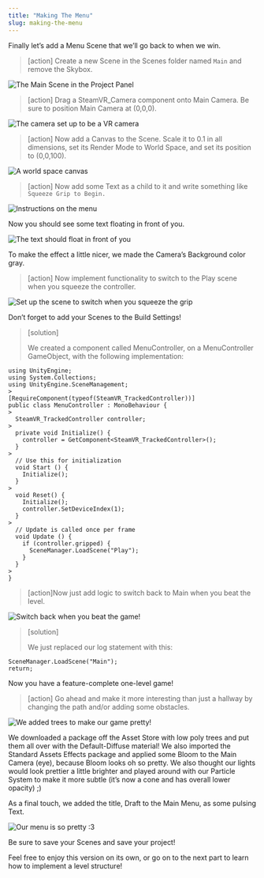 ```yaml
---
title: "Making The Menu"
slug: making-the-menu
---
```


Finally let’s add a Menu Scene that we’ll go back to when we win.

> [action]
>Create a new Scene in the Scenes folder named `Main` and remove the Skybox.

![The Main Scene in the Project Panel](../media/image105.png)

> [action]
>Drag a SteamVR\_Camera component onto Main Camera. Be sure to position Main Camera at (0,0,0).

![The camera set up to be a VR camera](../media/image34.png)

> [action]
>Now add a Canvas to the Scene. Scale it to 0.1 in all dimensions, set its Render Mode to World Space, and set its position to (0,0,100).

![A world space canvas](../media/image99.png)

> [action]
>Now add some Text as a child to it and write something like `Squeeze Grip to Begin.`

![Instructions on the menu](../media/image120.png)

Now you should see some text floating in front of you.

![The text should float in front of you](../media/image28.png)

To make the effect a little nicer, we made the Camera’s Background color gray.

> [action]
>Now implement functionality to switch to the Play scene when you squeeze the controller.

![Set up the scene to switch when you squeeze the grip](../media/image72.gif)

Don’t forget to add your Scenes to the Build Settings!

> [solution]
>
>We created a component called MenuController, on a MenuController GameObject, with the following implementation:
>
```
using UnityEngine;
using System.Collections;
using UnityEngine.SceneManagement;
>
[RequireComponent(typeof(SteamVR_TrackedController))]
public class MenuController : MonoBehaviour {
>
  SteamVR_TrackedController controller;
>
  private void Initialize() {
    controller = GetComponent<SteamVR_TrackedController>();
  }
>
  // Use this for initialization
  void Start () {
    Initialize();
  }
>
  void Reset() {
    Initialize();
    controller.SetDeviceIndex(1);
  }
>
  // Update is called once per frame
  void Update () {
    if (controller.gripped) {
      SceneManager.LoadScene("Play");
    }
  }
>
}
```

<!-- -->

> [action]Now just add logic to switch back to Main when you beat the level.

![Switch back when you beat the game!](../media/image132.gif)

> [solution]
>
>We just replaced our log statement with this:
>
```
SceneManager.LoadScene("Main");
return;
```

Now you have a feature-complete one-level game!

> [action]
>Go ahead and make it more interesting than just a hallway by changing the path and/or adding some obstacles.

![We added trees to make our game pretty!](../media/image79.gif)

We downloaded a package off the Asset Store with low poly trees and put
them all over with the Default-Diffuse material! We also imported the
Standard Assets Effects package and applied some Bloom to the Main
Camera (eye), because Bloom looks oh so pretty. We also thought our
lights would look prettier a little brighter and played around with our
Particle System to make it more subtle (it’s now a cone and has overall
lower opacity) ;)

As a final touch, we added the title, Draft to the Main Menu, as some
pulsing Text.

![Our menu is so pretty :3](../media/image97.gif)

Be sure to save your Scenes and save your project!

Feel free to enjoy this version on its own, or go on to the next part to learn how to implement a level structure!

